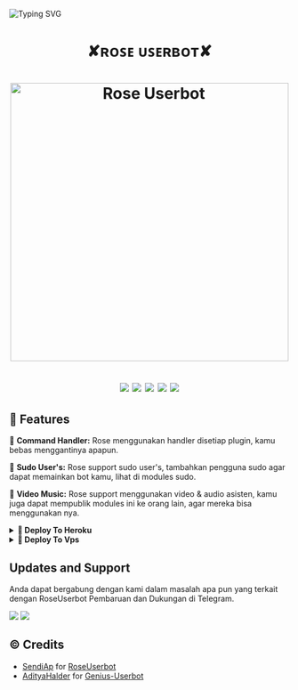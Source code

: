 ![Typing SVG](https://readme-typing-svg.herokuapp.com/?lines=SELAMAT+DATANG+DI+ROSE+USERBOT!;POWERED+BY+SENDI-A-P!;EXPLORE+THE+MAGIC+OF+PYROGRAM!;ENJOY+THE+ULTIMATE+USERBOT+EXPERIENCE!)

<h1 align="center">✘ʀᴏꜱᴇ ᴜꜱᴇʀʙᴏᴛ✘<h1 align="center">
  
<div align="center">
  <img src="https://telegra.ph/file/02a8f5eb1cc74dca1a591.jpg" alt="Rose Userbot" width="500">
</div>

<p align="center">
    <a href="https://github.com/SendiAp/RoseUserbot"> <img src="https://img.shields.io/github/repo-size/noob-kittu/YoneRobot?color=orange&logo=github&logoColor=green&style=for-the-badge" /></a>
    <a href="https://github.com/SendiAp/RoseUserbot/commits"> <img src="https://img.shields.io/github/last-commit/noob-kittu/YoneRobot?color=blue&logo=github&logoColor=green&style=for-the-badge" /></a>
    <a href="https://github.com/SendiAp/RoseUserbot/issues"> <img src="https://img.shields.io/github/issues/noob-kittu/YoneRobot?color=blueviolet&logo=github&logoColor=green&style=for-the-badge" /></a>
    <a href="https://github.com/SendiAp/Rose-Userbot/network/members"> <img src="https://img.shields.io/github/forks/noob-kittu/YoneRobot?color=red&logo=github&logoColor=green&style=for-the-badge" /></a>  
    <a href="https://t.me/RoseUserbotSupport"><img src="https://img.shields.io/badge/Join-Group%20Support-blue.svg?style=for-the-badge&logo=Telegram"></a>
</p>

## 🔮 Features

🤖 **Command Handler:** Rose menggunakan handler disetiap plugin, kamu bebas menggantinya apapun.

👥 **Sudo User's:** Rose support sudo user's, tambahkan pengguna sudo agar dapat memainkan bot kamu, lihat di modules sudo.

🎥 **Video Music:** Rose support menggunakan video & audio asisten, kamu juga dapat mempublik modules ini ke orang lain, agar mereka bisa menggunakan nya.


<details>
<summary><b>🔗 Deploy To Heroku</b></summary>
<br>

<p><a href="https://dashboard.heroku.com/new?button-url=https%3A%2F%2Fgithub.com%2FSendiAp%2FRoseUserbot&template=https%3A%2F%2Fgithub.com%2FSendiAp%2FRoseUserbot"><img src="https://www.herokucdn.com/deploy/button.svg"></a>

</details>

<details>
<summary><b>🔗 Deploy To Vps</b></summary>
<br>

<p><a 
     
Or, simply run the following commands in your Vps,

1. At first enter this command and wait untill complete.
```
sudo apt update && sudo apt install git curl nano screen python3-pip ffmpeg -y && curl https://raw.githubusercontent.com/creationix/nvm/master/install.sh | bash && source ~/.bashrc && nvm install node
```

2. Now simply copy and paste this command and wait.
```
sudo rm -rf Rose && git clone https://github.com/SendiAp/RoseUserbot Rose && cd Rose && pip3 install -r Installer && screen -R Rose
```

4. After that, Enter this command and put your vars and hit ```ctrl+s``` to save and hit ```ctrl+x``` To Close Text Editor.
```
nano Internal.env
```

6. Now enter this command and wait untill run your userbot.
```
cp Internal.env Internal && python3 -m Rose
```

8. Finnally, just hit ```ctrl+a+d``` to minimize your bot for run in background.

</details>

<h2>Updates and Support</h2>
<p title="Support">Anda dapat bergabung dengan kami dalam masalah apa pun yang terkait dengan RoseUserbot Pembaruan dan Dukungan di Telegram.</p>
<a href="https://t.me/AdityaServer" target="_blank"><img src="Rose/resource/updates.svg"/></a>
<a href="https://t.me/RoseuserbotV2" target="_blank"><img src="Rose/resource/support.svg"/></a>

## © Credits
-  [SendiAp](https://github.com/SendiAp) for [RoseUserbot](https://github.com/SendiAp/RoseUserbot)
-  [AdityaHalder](https://github.com/LonamiWebs/) for [Genius-Userbot](https://github.com/AdityaHalder/Genius-Userbot)
